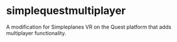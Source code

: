 # simplequestmultiplayer
A modification for Simpleplanes VR on the Quest platform that adds multiplayer functionality.
